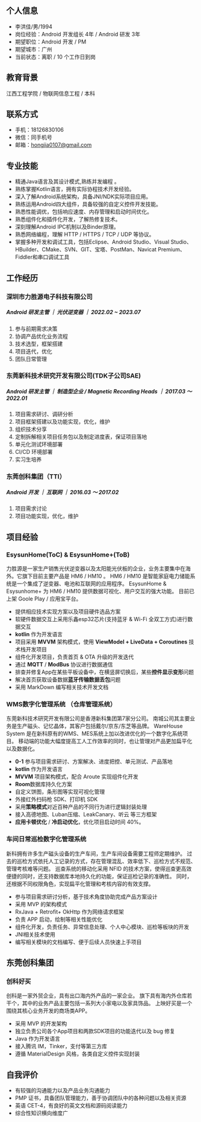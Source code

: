 ## 个人信息
- 李洪佳/男/1994
- 岗位经验：Android 开发组长 4年 / Android 研发 3年
- 期望职位：Android 开发 / PM
- 期望城市：广州
- 当前状态：离职 / 10 个工作日到岗

## 教育背景
江西工程学院 / 物联网信息工程 / 本科

## 联系方式
- 手机：18126830106
- 微信：同手机号
- 邮箱：hongjia0107@gmail.com

## 专业技能
- 精通Java语言及其设计模式,熟练并发编程 。
- 熟练掌握Kotlin语言，拥有实际协程技术开发经验。
- 深入了解Android系统架构，具备JNI/NDK实际项目应用。
- 熟练运用Android四大组件，具备较强的自定义控件开发技能。
- 熟悉性能调优，包括响应速度、内存管理和启动时间优化。
- 熟悉组件化和插件化开发，了解热修复技术。
- 深刻理解Android IPC机制以及Binder原理。
- 熟悉网络编程，理解 HTTP / HTTPS / TCP / UDP 等协议。
- 掌握多种开发和调试工具，包括Eclipse、Android Studio、Visual Studio、HBuilder、CMake、SVN、GIT、宝塔、PostMan、Navicat Premium、Fiddler和串口调试工具

## 工作经历

### 深圳市力胜源电子科技有限公司
##### Android 研发主管 ｜ 光伏逆变器 ｜ 2022.02 ~ 2023.07

1. 参与前期需求决策
2. 协调产品优化业务流程
3. 技术选型，框架搭建
4. 项目迭代，优化 
5. 团队日常管理 

### 东莞新科技术研究开发有限公司(TDK子公司SAE)
##### Android 研发主管 ｜  制造型企业 / Magnetic Recording Heads ｜ 2017.03 ～ 2022.01

1. 项目需求研讨、调研分析
2. 项目框架搭建以及功能实现，优化，维护
3. 组织技术分享
4. 定制拆解相关项目任务包以及制定进度表，保证项目落地
5. 单元化测试环境部署
6. CI/CD 环境部署
7. 实习生培养

### 东莞创科集团（TTI）
##### Android 开发 ｜  互联网 ｜ 2016.03 ～ 2017.02

1. 项目需求讨论
2. 项目功能实现，优化，维护

## 项目经验

### EsysunHome(ToC) & EsysunHome+(ToB)
力胜源是一家生产销售光伏逆变器以及太阳能光伏板的企业，业务主要集中在海外。它旗下目前主要产品是 HM6 / HM10 。
HM6 / HM10 是智能家庭电力储能系统是一个集成了逆变器、电池和互联网的应用程序。
EsysunHome & Esysunhome+ 为 HM6 / HM10 提供数据可视化、用户交互的强大功能。
目前已上架 Goole Play / 应用宝平台。

- 提供相应技术实现方案以及项目硬件选品方案
- 软硬件数据交互上采用乐鑫esp32芯片(支持蓝牙 & Wi-Fi 全双工方式)进行数据交互
- **kotlin** 作为开发语言
- 项目采用 **MVVM** 架构模式，使用 **ViewModel + LiveData + Coroutines** 技术栈开发项目
- 组件化开发项目，负责首页 & OTA 升级的开发迭代
- 通过 **MQTT** / **ModBus** 协议进行数据通信
- 排查并修复App在某些平板设备中，在横竖屏切换后，某些**控件显示变形**问题
- 解决首页获取设备数据**蓝牙传输数据丢包**问题
- 采用 MarkDown 编写相关技术开发文档

### WMS数字化管理系统 （仓库管理系统）

东莞新科技术研究开发有限公司是香港新科集团第7家分公司。
南城公司其主要业务是生产磁头、记忆晶体，其客户包括戴尔/京东/东芝等品牌。
WareHouse System 是在新科原有的WMS、MES系统上加以改进优化的一个数字化系统项目。
移动端的功能大幅度提高工人工作效率的同时，也让管理对产品更加扁平化以及数据化。

- **0-1** 参与项目需求研讨、方案解决、进度把控、单元测试、产品落地
- **kotlin** 作为开发语言
- **MVVM** 项目架构模式，配合 Aroute 实现组件化开发
- **Room**数据库持久化方案
- 自定义饼图，条形图等实现可视化管理
- 外接红外扫码枪 SDK、打印机 SDK
- 采用**策略模式**对近百种产品的不同行为进行逻辑封装处理
- 接入高德地图、Luban压缩、LeakCanary、听云 等三方框架
- **应用卡顿优化** / **冷启动优化**，优化项目启动时间 40%。

### 车间日常巡检数字化管理系统

新科拥有许多生产磁头设备的生产车间，生产车间设备需要工程师定期维护。
过去的巡检方式依托人工记录的方式，存在管理混乱、效率低下、巡检方式不规范、管理考核难等问题。
巡查系统的移动化采用 NFID 的技术方案，使得巡查更高效便捷的同时，还支持数据库本地持久化的功能，保证巡检记录的准确性。
同时，还根据不同权限角色，实现扁平化管理和考核内容的有效支撑。

- 参与项目需求研讨分析，基于技术角度协助完成产品方案设计
- 采用 MVP 的架构模式
- RxJava + Retrofit+ OkHttp 作为网络请求框架
- 负责 APP 启动，绘制等相关性能优化
- 组件化开发，负责任务、异常信息处理、个人中心模块、巡检等板块的开发
- JNI相关技术使用
- 编写相关模块的文档编写、便于后续人员快速上手项目

## 东莞创科集团

### 创科好买

创科是一家外贸企业，具有出口海内外产品的一家企业。
旗下具有海内外仓库若干个，其中的业务产品主要包括一系列大小家电以及家具饰品。
上映好买是一个围绕其核心业务开发的商场类APP。

- 采用 MVP 的开发架构
- 独立负责公司各个App项目和两款SDK项目的功能迭代以及 bug 修复
- Java 作为开发语言
- 接入腾讯 IM，Tinker，支付等第三方库
- 遵循 MaterialDesign 风格，各类自定义控件实现封装


## 自我评价
- 有较强的沟通能力以及产品业务沟通能力
- PMP 证书，具备团队管理能力，善于协调团队中的各种问题以及相关资源
- 英语 CET-4，有良好的英文文档和源码阅读能力 
- 综合性知识横向维度广

